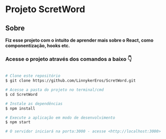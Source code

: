 <h1>Projeto ScretWord</h1>

<h2>Sobre</h2>
<p> <strong>Fiz esse projeto com o intuito de aprender mais sobre o React, como componentização, hooks etc. </strong></p>

<h3> Acesse o projeto através dos comandos a baixo 👇</h3>

```bash

# Clone este repositório
$ git clone https://github.com/LinnykerEros/ScretWord.git

# Acesse a pasta do projeto no terminal/cmd
$ cd ScretWord

# Instale as dependências
$ npm install

# Execute a aplicação em modo de desenvolvimento
$ npm start

# O servidor iniciará na porta:3000 - acesse <http://localhost:3000>
```
